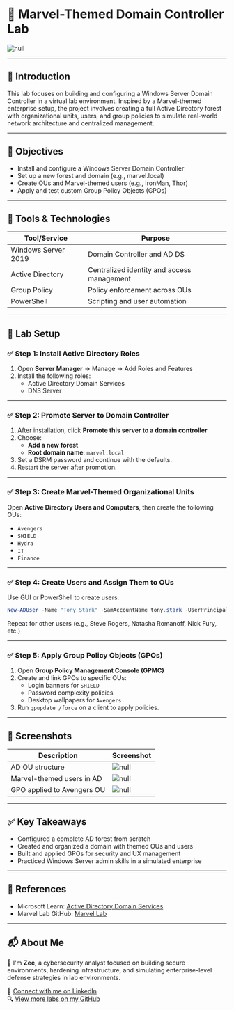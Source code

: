 # 🧩 Marvel-Themed Domain Controller Lab

![null](images/domain-controller-cover.png) <!-- Replace with a cover image -->

---

## 📘 Introduction

This lab focuses on building and configuring a Windows Server Domain Controller in a virtual lab environment. Inspired by a Marvel-themed enterprise setup, the project involves creating a full Active Directory forest with organizational units, users, and group policies to simulate real-world network architecture and centralized management.

---

## 🎯 Objectives

- Install and configure a Windows Server Domain Controller
- Set up a new forest and domain (e.g., marvel.local)
- Create OUs and Marvel-themed users (e.g., IronMan, Thor)
- Apply and test custom Group Policy Objects (GPOs)

---

## 🧰 Tools & Technologies

| Tool/Service       | Purpose                                     |
|--------------------|---------------------------------------------|
| Windows Server 2019| Domain Controller and AD DS                 |
| Active Directory   | Centralized identity and access management |
| Group Policy       | Policy enforcement across OUs               |
| PowerShell         | Scripting and user automation               |

---

## 🧪 Lab Setup

### ✅ Step 1: Install Active Directory Roles

1. Open **Server Manager** → Manage → Add Roles and Features  
2. Install the following roles:
   - Active Directory Domain Services
   - DNS Server

---

### ✅ Step 2: Promote Server to Domain Controller

1. After installation, click **Promote this server to a domain controller**  
2. Choose:
   - **Add a new forest**
   - **Root domain name**: `marvel.local`  
3. Set a DSRM password and continue with the defaults.  
4. Restart the server after promotion.

---

### ✅ Step 3: Create Marvel-Themed Organizational Units

Open **Active Directory Users and Computers**, then create the following OUs:

- `Avengers`
- `SHIELD`
- `Hydra`
- `IT`
- `Finance`

---

### ✅ Step 4: Create Users and Assign Them to OUs

Use GUI or PowerShell to create users:

```powershell
New-ADUser -Name "Tony Stark" -SamAccountName tony.stark -UserPrincipalName tony.stark@marvel.local -AccountPassword (ConvertTo-SecureString "Password123!" -AsPlainText -Force) -Enabled $true -Path "OU=Avengers,DC=marvel,DC=local"
```

Repeat for other users (e.g., Steve Rogers, Natasha Romanoff, Nick Fury, etc.)

---

### ✅ Step 5: Apply Group Policy Objects (GPOs)

1. Open **Group Policy Management Console (GPMC)**
2. Create and link GPOs to specific OUs:
   - Login banners for `SHIELD`
   - Password complexity policies
   - Desktop wallpapers for `Avengers`
3. Run `gpupdate /force` on a client to apply policies.

---

## 📸 Screenshots

| Description                      | Screenshot                         |
|----------------------------------|-------------------------------------|
| AD OU structure                  | ![null](images/ou-structure.png)    |
| Marvel-themed users in AD        | ![null](images/marvel-users.png)    |
| GPO applied to Avengers OU       | ![null](images/gpo-avengers.png)    |

---

## ✅ Key Takeaways

- Configured a complete AD forest from scratch  
- Created and organized a domain with themed OUs and users  
- Built and applied GPOs for security and UX management  
- Practiced Windows Server admin skills in a simulated enterprise

---

## 📎 References

- Microsoft Learn: [Active Directory Domain Services](https://learn.microsoft.com/en-us/windows-server/identity/ad-ds/ad-ds-overview)
- Marvel Lab GitHub: [Marvel Lab](https://github.com/jsecurity101/Marvel-Lab)

---

## 📬 About Me

👋 I'm **Zee**, a cybersecurity analyst focused on building secure environments, hardening infrastructure, and simulating enterprise-level defense strategies in lab environments.

🔗 [Connect with me on LinkedIn](https://www.linkedin.com/in/zee-williams)  
🔍 [View more labs on my GitHub](https://github.com/zeewilliams)
```
